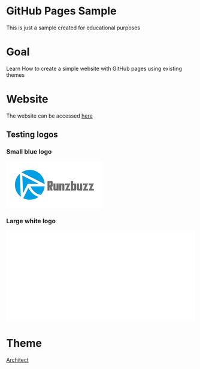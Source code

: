 # GitHub Pages Sample 
This is just a sample created for educational purposes

# Goal
Learn How to create a simple website with GitHub pages using existing themes

# Website
The website can be accessed [here](https://runzbuzz.github.io/gh-pages1/)

## Testing logos
### Small blue logo
![Logo](./logo.png "Runzbuzz Logo")

### Large white logo
![Logo](./runzbuzz_sideway_white.png "Runzbuzz White Logo")

# Theme
[Architect](https://github.com/pages-themes/architect)


